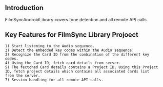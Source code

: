 ## Introduction

FilmSyncAndroidLibrary covers tone detection and all remote API calls. 

## Key Features for FilmSync Library Projoect

	1) Start listening to the Audio sequence.
	2) Detect the embedded key codes within the Audio sequence.
	3) Recognize the Card ID from the combination of the different key codes.
	4) Using the Card ID, fetch card details from server.
	5) The fectched Card details contains a Project ID. Using this Project ID, fetch project details which contains all associated cards list from the server.
	7) Session handling for all remote API calls.

	
